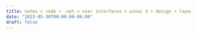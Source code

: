 ```yaml
---
title: notes > code > .net > user interfaces > winui 3 > design > layouts
date: "2023-05-30T00:00:00-06:00"
draft: false
---
```

